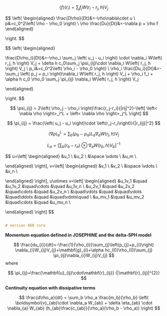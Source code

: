 $$
\left< f \right> \left( r_i \right) = \sum_j f_j W\left( r_i-r_j, h \right) V_j
$$

$$
\left\{
\begin{aligned}
\frac{D\rho}{Dt}&=-\rho\nabla\cdot u \\
p&=c_0^2\left( \rho - \rho_0 \right) \\
\rho \frac{Du}{Dt}&=-\nabla p + \rho f
\end{aligned}

\right.
$$

$$
\left\{
\begin{aligned}

\frac{D\rho_i}{Dt}&=-\rho_i \sum_j \left( u_j - u_i \right) \cdot \nabla_i W\left( r_j, h \right) V_j + \delta h c_0\sum_j \psi_{ij}\cdot \nabla_i W\left( r_j, h \right) V_j \\
p_i&=c_0^2\left( \rho_i - \rho_0 \right) \\
\rho_i \frac{Du_i}{Dt}&=-\sum_j \left( p_j + p_i \right)\nabla_i W\left( r_j, h \right) V_j + \rho_i f_i + \alpha h c_0 \rho_0 \sum_j \pi_{ij} \nabla_i W\left( r_j, h \right) V_j

\end{aligned}

\right.
$$

$$
\psi_{ij} = 2\left( \rho_j - \rho_i \right)\frac{r_j-r_i}{|rij|^2}-\left[ \left< \nabla \rho \right>_i^L + \left< \nabla \rho \right>_j^L \right]
$$

$$
\pi_{ij} = \frac{\left( u_j - u_i \right)\cdot \left(r_j-r_i\right)}{|r_{ij}|^2}
$$

$$
\left< \nabla \rho \right>_a^L = \sum_b \left( \rho_b - \rho_a \right) L_a\nabla_a W\left( r_j, h \right) V_j
$$

$$
L_a = \left[ \sum_b \left(r_b-r_a\right)\otimes \nabla_a W\left( r_b, h \right) V_b \right]^{-1}
$$

$$
u=\left[
\begin{aligned}
&u_1 \\
&u_2 \\
&\space \vdots \\
&u_m \\

\end{aligned}
\right],
v=\left[
\begin{aligned}
&v_1 \\
&v_2 \\
&\space \vdots \\
&v_n \\

\end{aligned}
\right],
u\otimes v=\left[
\begin{aligned}
&u_1v_1       &\quad  &u_1v_2        &\quad\cdots  &\quad  &u_1v_n           \\
&u_2v_1       &\quad  &u_2v_2        &\quad\cdots  &\quad  &u_2v_n           \\
&\quad\vdots  &\quad  &\quad\vdots   &\quad\ddots  &\quad  &\quad\vdots\quad \\
&u_mv_1       &\quad  &u_mv_2        &\quad\cdots  &\quad  &u_mv_n           \\

\end{aligned}
\right]
$$

```glsl

# version 460 core
```
**Momentum equation defined in JOSEPHINE and the delta-SPH model**

$$
        \frac{du_{i}}{dt}=-\frac{1}{\rho_{i}}\sum_{j}\left(p_{j}+p_{i}\right)
        \nabla_{i}W_{ij}V_{j}+\mathbf{g}_{i}+\alpha hc_{0}\rho_{0}\sum_{j}
        \pi_{ij}\nabla_{i}W_{ij}V_{j}
$$
    where

$$
        \pi_{ij}=\frac{\mathbf{u}_{ij}\cdot\mathbf{r}_{ij}}
        {|\mathbf{r}_{ij}|^{2}}
$$


**Continuity equation with dissipative terms**

$$
    \frac{d\rho_a}{dt} = \sum_b \rho_a \frac{m_b}{\rho_b}
    \left( \boldsymbol{v}_{ab}\cdot \nabla_a W_{ab} + \delta \eta_{ab}
    \cdot \nabla_{a} W_{ab} (h_{ab}\frac{c_{ab}}{\rho_a}(\rho_b -
    \rho_a)) \right)
$$
